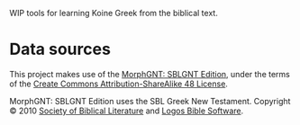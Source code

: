 WIP tools for learning Koine Greek from the biblical text.

# Data sources

This project makes use of the [MorphGNT: SBLGNT Edition](https://github.com/morphgnt/sblgnt), under
the terms of the [Create Commons Attribution-ShareAlike
 48 License](https://creativecommons.org/licenses/by-sa/3.0/).

MorphGNT: SBLGNT Edition uses the SBL Greek New Testament. Copyright © 2010 [Society of
Biblical Literature](http://www.sbl-site.org/) and [Logos Bible Software](http://www.logos.com/).
